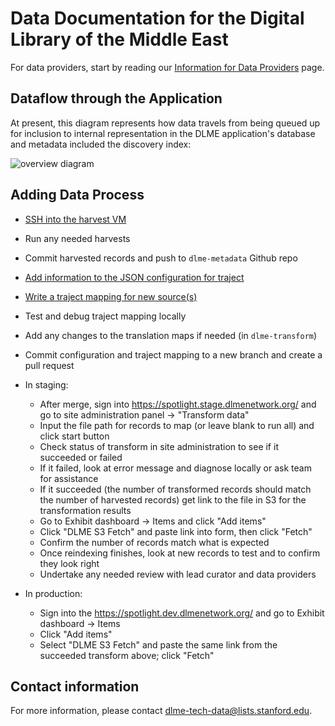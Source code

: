 # Data Documentation for the Digital Library of the Middle East

For data providers, start by reading our [Information for Data Providers](providers.md) page.

## Dataflow through the Application

At present, this diagram represents how data travels from being queued up for inclusion to internal representation in the DLME application's database and metadata included the discovery index:

![overview diagram](https://camo.githubusercontent.com/77365e9eaddd2ff7918be8c1fa8cfe0e465c2594/68747470733a2f2f646f63732e676f6f676c652e636f6d2f64726177696e67732f642f652f32504143582d31765442464a4a67695071733538664e57432d6c5442647735774b4e4e302d4f674c42753745556f4a636679445846753656544b6b68784e554b634e53583466314d665f6d484849327a485f657a5a6a2f7075623f773d39363026683d373230)

## Adding Data Process

* [SSH into the harvest VM](https://github.com/sul-dlss/dlme-harvest)
* Run any needed harvests
* Commit harvested records and push to `dlme-metadata` Github repo
* [Add information to the JSON configuration for traject](https://github.com/sul-dlss/dlme-transform/blob/master/config/metadata_mapping.json)
* [Write a traject mapping for new source(s)](https://github.com/sul-dlss/dlme-transform/tree/master/traject_configs)
* Test and debug traject mapping locally
* Add any changes to the translation maps if needed (in `dlme-transform`)
* Commit configuration and traject mapping to a new branch and create a pull request
* In staging:
  * After merge, sign into https://spotlight.stage.dlmenetwork.org/ and go to site administration panel -> "Transform data"
  * Input the file path for records to map (or leave blank to run all) and click start button
  * Check status of transform in site administration to see if it succeeded or failed
  * If it failed, look at error message and diagnose locally or ask team for assistance
  * If it succeeded (the number of transformed records should match the number of harvested records) get link to the file in S3 for the transformation results
  * Go to Exhibit dashboard -> Items and click "Add items"
  * Click "DLME S3 Fetch" and paste link into form, then click "Fetch"
  * Confirm the number of records match what is expected
  * Once reindexing finishes, look at new records to test and to confirm they look right
  * Undertake any needed review with lead curator and data providers

* In production:
  * Sign into the https://spotlight.dev.dlmenetwork.org/ and go to Exhibit dashboard -> Items
  * Click "Add items"
  * Select "DLME S3 Fetch" and paste the same link from the succeeded transform above; click "Fetch"

## Contact information

For more information, please contact [dlme-tech-data@lists.stanford.edu](mailto:dlme-tech-data@lists.stanford.edu).

